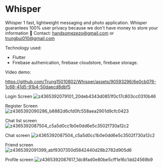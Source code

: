 # Whisper

Whisper 1 fast, lightweight messaging and photo application. Whisper guarantees 100% user privacy because we don't have money to store your information 🥇
Contact: handsomezezo@gmail.com or trungbui010@gmail.com

Technology used:
 - Flutter
 - Firebase authenication, firebase cloudstore, firebase storage.

Video demo:

https://github.com/Trung15010802/Whisper/assets/90593296/6e0cb076-1c68-41d5-91b4-50daecd8dbf5


Login Screen
![z4365392079101_20deb4343d0851f0c17c803cc0310b46](https://github.com/Trung15010802/Whisper/assets/90593296/b084e437-9902-4a44-81ab-779bb44987b9)

Register Screen
![z4365392090286_b8882d6cfd0fc558aea2901d9cfc0423](https://github.com/Trung15010802/Whisper/assets/90593296/d307676c-5fdc-4905-9e2a-5e1b1fd039b1)

Chat list screen
![z4365392087504_c5a5d0cc1b0e0dd6e5c3502f730a12c2](https://github.com/Trung15010802/Whisper/assets/90593296/99215520-d980-4082-8480-0a5162a46405)

Chat screen
![z4365392087504_c5a5d0cc1b0e0dd6e5c3502f730a12c2](https://github.com/Trung15010802/Whisper/assets/90593296/d8714c68-2c34-48f6-9bc9-9aaa69da8969)

Friend screen
![z4365392091399_abf9307350d5842440d28b2782d905d6](https://github.com/Trung15010802/Whisper/assets/90593296/fca2001e-e14c-4700-bf61-b52cfb786d3e)

Profile screen
![z4365392087617_1dc8fad0e80be5cff1e16c1dd24569b9](https://github.com/Trung15010802/Whisper/assets/90593296/9ec58b5a-d5cb-4a52-addd-862e6383752d)
